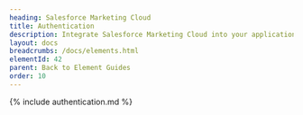 ```yaml
---
heading: Salesforce Marketing Cloud
title: Authentication
description: Integrate Salesforce Marketing Cloud into your application via the Cloud Elements APIs.
layout: docs
breadcrumbs: /docs/elements.html
elementId: 42
parent: Back to Element Guides
order: 10
---
```


{% include authentication.md %}
